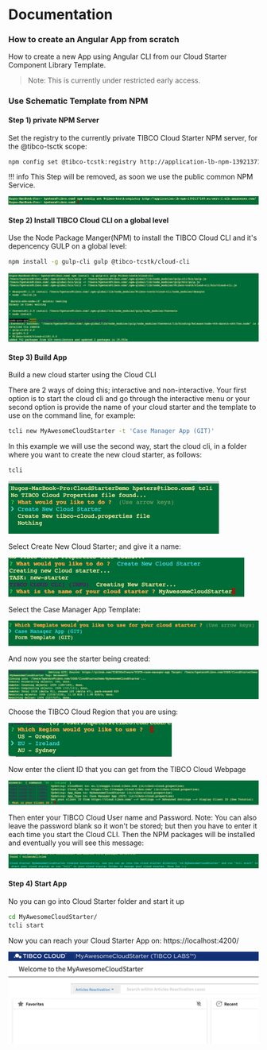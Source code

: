 # Documentation 
### How to create an Angular App from scratch
How to create a new App using Angular CLI from our Cloud Starter Component Library Template.

> Note: This is currently under restricted early access.

### Use Schematic Template from NPM

#### Step 1) private NPM Server 
Set the registry to the currently private TIBCO Cloud Starter NPM server, for the @tibco-tsctk scope:

```bash
npm config set @tibco-tcstk:registry http://application-lb-npm-1392137160.eu-west-1.elb.amazonaws.com/
```

!!! info
    This Step will be removed, as soon we use the public common NPM Service.

![alt-text](step1.png "Step1 Screenshot")

#### Step 2) Install TIBCO Cloud CLI on a global level
Use the Node Package Manger(NPM) to install the TIBCO Cloud CLI and it's depencency GULP on a global level:

```bash
npm install -g gulp-cli gulp @tibco-tcstk/cloud-cli
```

![alt-text](step2.png "Step2 Screenshot")

#### Step 3) Build App
Build a new cloud starter using the Cloud CLI

There are 2 ways of doing this; interactive and non-interactive. Your first option is to start the cloud cli and go through the interactive menu or your second option is provide the name of your cloud starter and the template to use on the command line, for example:
```bash
tcli new MyAwesomeCloudStarter -t 'Case Manager App (GIT)'
```
In this example we will use the second way, start the cloud cli, in a folder where you want to create the new cloud starter, as follows:

```bash
tcli
```

![alt-text](step3.png "Step3 Screenshot")

Select Create New Cloud Starter; and give it a name:

![alt-text](step4.png "Step4 Screenshot")

Select the Case Manager App Template:

![alt-text](step6.png "Step6 Screenshot")

And now you see the starter being created:

![alt-text](step7.png "Step7 Screenshot")

Choose the TIBCO Cloud Region that you are using:

![alt-text](step8.png "Step8 Screenshot")

Now enter the client ID that you can get from the TIBCO Cloud Webpage

![alt-text](step9.png "Step9 Screenshot")

Then enter your TIBCO Cloud User name and Password. Note: You can also leave the password blank so it won't be stored; but then you have to enter it each time you start the Cloud CLI.
Then the NPM packages will be installed and eventually you will see this message:

![alt-text](step10.png "Step10 Screenshot")


#### Step 4) Start App
No you can go into Cloud Starter folder and start it up

```bash
cd MyAwesomeCloudStarter/
tcli start
```

Now you can reach your Cloud Starter App on:  https://localhost:4200/

![alt-text](finalApp.png "early Showcase App Screenshot")

